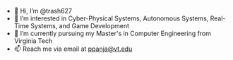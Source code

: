 - 👋 Hi, I’m @trash627
- 👀 I’m interested in Cyber-Physical Systems, Autonomous Systems, Real-Time Systems, and Game Development
- 🌱 I’m currently pursuing my Master's in Computer Engineering from Virginia Tech
- 📫 Reach me via email at ppanja@vt.edu

<!---
PromitPanja627/PromitPanja627 is a ✨ special ✨ repository because its `README.md` (this file) appears on your GitHub profile.
You can click the Preview link to take a look at your changes.
--->
